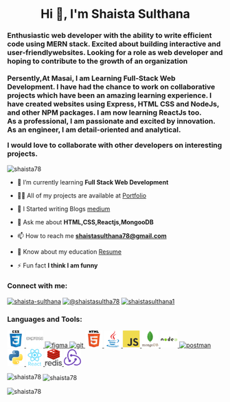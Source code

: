 <h1 align="center">Hi 👋, I'm Shaista Sulthana</h1>
<h3 align="left">Enthusiastic web developer with the ability to write efficient code using MERN stack. Excited about building interactive and user-friendlywebsites. Looking for a role as web developer and hoping to contribute to the growth of an organization <br/>
  <br/>Persently,At Masai, I am Learning Full-Stack Web Development. I have had the chance to work on collaborative projects which have been an amazing learning experience. I have created websites using Express, HTML CSS and NodeJs, and other NPM packages. I am now learning ReactJs too.
 <br/>
As a professional, I am passionate and excited by innovation. As an engineer, I am detail-oriented and analytical.

I would love to collaborate with other developers on interesting projects.</h3>

<p align="left"> <img src="https://komarev.com/ghpvc/?username=shaista78&label=Profile%20views&color=0e75b6&style=flat" alt="shaista78" /> </p>

- 🌱 I’m currently learning **Full Stack Web Development**

- 👨‍💻 All of my projects are available at [Portfolio](https://portfolio-theta-gold.vercel.app/)

- 📝 I Started writing Blogs [medium](https://medium.com/@shaistasulthana78)

- 💬 Ask me about **HTML,CSS,Reactjs,MongooDB**

- 📫 How to reach me **shaistasulthana78@gmail.com**

- 📄 Know about my education [Resume](https://drive.google.com/file/d/1ActBnoIDu2R0v4insAJObMRFHCG_fJJ7/view?usp=sharing)

- ⚡ Fun fact **I think I am funny**

<h3 align="left">Connect with me:</h3>
<p align="left">
<a href="https://linkedin.com/in/shaista-sulthana" target="blank"><img align="center" src="https://raw.githubusercontent.com/rahuldkjain/github-profile-readme-generator/master/src/images/icons/Social/linked-in-alt.svg" alt="shaista-sulthana" height="30" width="40" /></a>
<a href="https://medium.com/@shaistasultha78" target="blank"><img align="center" src="https://raw.githubusercontent.com/rahuldkjain/github-profile-readme-generator/master/src/images/icons/Social/medium.svg" alt="@shaistasultha78" height="30" width="40" /></a>
<a href="https://www.hackerrank.com/shaistasulthana1" target="blank"><img align="center" src="https://raw.githubusercontent.com/rahuldkjain/github-profile-readme-generator/master/src/images/icons/Social/hackerrank.svg" alt="shaistasulthana1" height="30" width="40" /></a>
</p>

<h3 align="left">Languages and Tools:</h3>
<p align="left"> <a href="https://www.w3schools.com/css/" target="_blank" rel="noreferrer"> <img src="https://raw.githubusercontent.com/devicons/devicon/master/icons/css3/css3-original-wordmark.svg" alt="css3" width="40" height="40"/> </a> <a href="https://expressjs.com" target="_blank" rel="noreferrer"> <img src="https://raw.githubusercontent.com/devicons/devicon/master/icons/express/express-original-wordmark.svg" alt="express" width="40" height="40"/> </a> <a href="https://www.figma.com/" target="_blank" rel="noreferrer"> <img src="https://www.vectorlogo.zone/logos/figma/figma-icon.svg" alt="figma" width="40" height="40"/> </a> <a href="https://git-scm.com/" target="_blank" rel="noreferrer"> <img src="https://www.vectorlogo.zone/logos/git-scm/git-scm-icon.svg" alt="git" width="40" height="40"/> </a> <a href="https://www.w3.org/html/" target="_blank" rel="noreferrer"> <img src="https://raw.githubusercontent.com/devicons/devicon/master/icons/html5/html5-original-wordmark.svg" alt="html5" width="40" height="40"/> </a> <a href="https://www.java.com" target="_blank" rel="noreferrer"> <img src="https://raw.githubusercontent.com/devicons/devicon/master/icons/java/java-original.svg" alt="java" width="40" height="40"/> </a> <a href="https://developer.mozilla.org/en-US/docs/Web/JavaScript" target="_blank" rel="noreferrer"> <img src="https://raw.githubusercontent.com/devicons/devicon/master/icons/javascript/javascript-original.svg" alt="javascript" width="40" height="40"/> </a> <a href="https://www.mongodb.com/" target="_blank" rel="noreferrer"> <img src="https://raw.githubusercontent.com/devicons/devicon/master/icons/mongodb/mongodb-original-wordmark.svg" alt="mongodb" width="40" height="40"/> </a> <a href="https://nodejs.org" target="_blank" rel="noreferrer"> <img src="https://raw.githubusercontent.com/devicons/devicon/master/icons/nodejs/nodejs-original-wordmark.svg" alt="nodejs" width="40" height="40"/> </a> <a href="https://postman.com" target="_blank" rel="noreferrer"> <img src="https://www.vectorlogo.zone/logos/getpostman/getpostman-icon.svg" alt="postman" width="40" height="40"/> </a> <a href="https://www.python.org" target="_blank" rel="noreferrer"> <img src="https://raw.githubusercontent.com/devicons/devicon/master/icons/python/python-original.svg" alt="python" width="40" height="40"/> </a> <a href="https://reactjs.org/" target="_blank" rel="noreferrer"> <img src="https://raw.githubusercontent.com/devicons/devicon/master/icons/react/react-original-wordmark.svg" alt="react" width="40" height="40"/> </a> <a href="https://redis.io" target="_blank" rel="noreferrer"> <img src="https://raw.githubusercontent.com/devicons/devicon/master/icons/redis/redis-original-wordmark.svg" alt="redis" width="40" height="40"/> </a> <a href="https://redux.js.org" target="_blank" rel="noreferrer"> <img src="https://raw.githubusercontent.com/devicons/devicon/master/icons/redux/redux-original.svg" alt="redux" width="40" height="40"/> </a> </p>

<p><img align="left" src="https://github-readme-stats.vercel.app/api/top-langs?username=shaista78&show_icons=true&locale=en&layout=compact" alt="shaista78" /></p>

<p>&nbsp;<img align="center" src="https://github-readme-stats.vercel.app/api?username=shaista78&show_icons=true&locale=en" alt="shaista78" /></p>

<p><img align="center" src="https://github-readme-streak-stats.herokuapp.com/?user=shaista78&" alt="shaista78" /></p>
